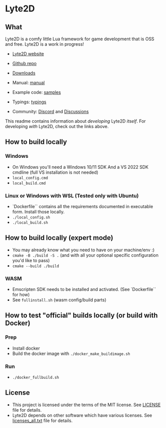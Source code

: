 # Lyte2D

## What

Lyte2D is a comfy little Lua framework for game development that is OSS and free. Lyte2D is a work in progress!

- [Lyte2D website](https://lyte2d.com)
- [Github repo](https://github.com/lyte2d/lyte2d)
- [Downloads](https://github.com/lyte2d/lyte2d/releases)

- Manual: [manual](https://github.com/lyte2d/lyte2d/tree/main/manual)
- Example code: [samples](https://github.com/lyte2d/lyte2d/tree/main/samples)
- Typings: [typings](https://github.com/lyte2d/lyte2d/tree/main/typings)

- Community: [Discord](https://discord.gg/BKPfQrCaNU) and [Discussions](https://github.com/lyte2d/lyte2d/discussions)

This readme contains information about _developing_ Lyte2D _itself_. For developing _with_ Lyte2D, check out the links above.

## How to build locally

### Windows
- On Windows you'll need a Windows 10/11 SDK And a VS 2022 SDK cmdline (full VS installation is not needed)
- `local_config.cmd`
- `local_build.cmd`

### Linux or Windows with WSL (Tested only with Ubuntu)
- `Dockerfile`` contains all the requirements documented in executable form. Install those locally.
- `./local_config.sh`
- `./local_build.sh`

## How to build locally (expert mode)

- You may already know what you need to have on your machine/env :)
- `cmake -B ./build -S .` (and with all your optional specific configuration you'd like to pass)
- `cmake --build ./build`

### WASM
- Emscripten SDK needs to be installed and activated. (See `Dockerfile`` for how)
- See `fullinstall.sh` (wasm config/build parts)

## How to test "official" builds locally (or build with Docker)

### Prep
- Install docker
- Build the docker image with `./docker_make_buildimage.sh`

### Run
- `./docker_fullbuild.sh`

## License

- This project is licensed under the terms of the MIT license. See [LICENSE](/LICENSE) file for details.
- Lyte2D depends on other software which have various licenses. See [licenses_all.txt](/licenses_all.txt) file for details.

